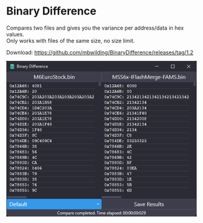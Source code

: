 # Binary Difference

Compares two files and gives you the variance per address/data in hex values.<br />
Only works with files of the same size, no size limit.

Download: https://github.com/mbwilding/BinaryDifference/releases/tag/1.2

![Binary Difference](Preview.png?raw=true "Binary Difference")

